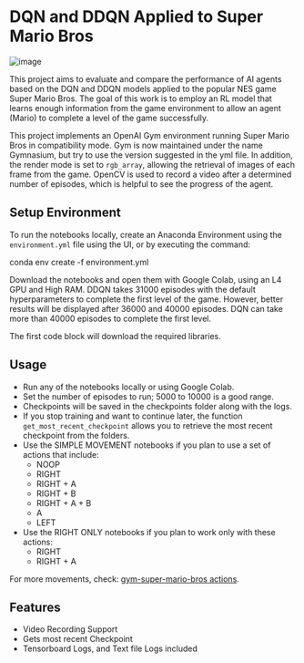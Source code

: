 # DQN and DDQN Applied to Super Mario Bros

![image](https://github.com/dfreire770/dq-ddq-smb-agent/assets/17863274/856f94b2-a6f2-4581-982d-6047be8c1f9f)


This project aims to evaluate and compare the performance of AI agents based on the DQN and DDQN models applied to the popular NES game Super Mario Bros. The goal of this work is to employ an RL model that learns enough information from the game environment to allow an agent (Mario) to complete a level of the game successfully.

This project implements an OpenAI Gym environment running Super Mario Bros in compatibility mode. Gym is now maintained under the name Gymnasium, but try to use the version suggested in the yml file. In addition, the render mode is set to `rgb_array`, allowing the retrieval of images of each frame from the game. OpenCV is used to record a video after a determined number of episodes, which is helpful to see the progress of the agent.

## Setup Environment

To run the notebooks locally, create an Anaconda Environment using the `environment.yml` file using the UI, or by executing the command:

conda env create -f environment.yml


Download the notebooks and open them with Google Colab, using an L4 GPU and High RAM. DDQN takes 31000 episodes with the default hyperparameters to complete the first level of the game. However, better results will be displayed after 36000 and 40000 episodes. DQN can take more than 40000 episodes to complete the first level.

The first code block will download the required libraries.

## Usage

- Run any of the notebooks locally or using Google Colab.
- Set the number of episodes to run; 5000 to 10000 is a good range.
- Checkpoints will be saved in the checkpoints folder along with the logs.
- If you stop training and want to continue later, the function `get_most_recent_checkpoint` allows you to retrieve the most recent checkpoint from the folders.
- Use the SIMPLE MOVEMENT notebooks if you plan to use a set of actions that include:
  - NOOP
  - RIGHT
  - RIGHT + A
  - RIGHT + B
  - RIGHT + A + B
  - A
  - LEFT
- Use the RIGHT ONLY notebooks if you plan to work only with these actions:
  - RIGHT
  - RIGHT + A

For more movements, check: [gym-super-mario-bros actions](https://github.com/Kautenja/gym-super-mario-bros/blob/master/gym_super_mario_bros/actions.py).

## Features

- Video Recording Support
- Gets most recent Checkpoint
- Tensorboard Logs, and Text file Logs included
